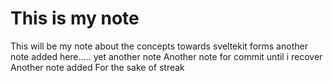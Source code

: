 # This is my note
This will be my note about the concepts towards sveltekit forms
another note added here.....
yet another note
Another note for commit until i recover
Another note added
For the sake of streak
